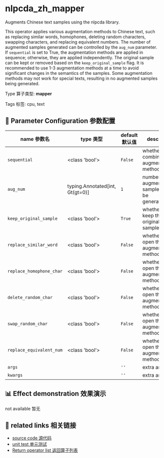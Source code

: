 # nlpcda_zh_mapper

Augments Chinese text samples using the nlpcda library.

This operator applies various augmentation methods to Chinese text, such as replacing
similar words, homophones, deleting random characters, swapping characters, and
replacing equivalent numbers. The number of augmented samples generated can be
controlled by the `aug_num` parameter. If `sequential` is set to True, the augmentation
methods are applied in sequence; otherwise, they are applied independently. The original
sample can be kept or removed based on the `keep_original_sample` flag. It is
recommended to use 1-3 augmentation methods at a time to avoid significant changes in
the semantics of the samples. Some augmentation methods may not work for special texts,
resulting in no augmented samples being generated.

Type 算子类型: **mapper**

Tags 标签: cpu, text

## 🔧 Parameter Configuration 参数配置
| name 参数名 | type 类型 | default 默认值 | desc 说明 |
|--------|------|--------|------|
| `sequential` | <class 'bool'> | `False` | whether combine all augmentation methods to a |
| `aug_num` | typing.Annotated[int, Gt(gt=0)] | `1` | number of augmented samples to be generated. If |
| `keep_original_sample` | <class 'bool'> | `True` | whether to keep the original sample. If |
| `replace_similar_word` | <class 'bool'> | `False` | whether to open the augmentation method of |
| `replace_homophone_char` | <class 'bool'> | `False` | whether to open the augmentation method |
| `delete_random_char` | <class 'bool'> | `False` | whether to open the augmentation method of |
| `swap_random_char` | <class 'bool'> | `False` | whether to open the augmentation method of |
| `replace_equivalent_num` | <class 'bool'> | `False` | whether to open the augmentation method |
| `args` |  | `''` | extra args |
| `kwargs` |  | `''` | extra args |

## 📊 Effect demonstration 效果演示
not available 暂无

## 🔗 related links 相关链接
- [source code 源代码](../../../data_juicer/ops/mapper/nlpcda_zh_mapper.py)
- [unit test 单元测试](../../../tests/ops/mapper/test_nlpcda_zh_mapper.py)
- [Return operator list 返回算子列表](../../Operators.md)
